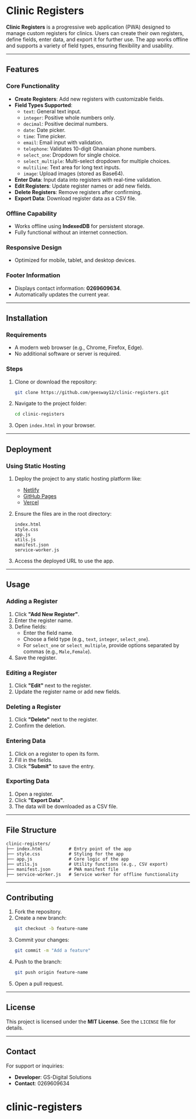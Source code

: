 # Clinic Registers

**Clinic Registers** is a progressive web application (PWA) designed to manage custom registers for clinics. Users can create their own registers, define fields, enter data, and export it for further use. The app works offline and supports a variety of field types, ensuring flexibility and usability.

---

## Features

### Core Functionality
- **Create Registers**: Add new registers with customizable fields.
- **Field Types Supported**:
  - `text`: General text input.
  - `integer`: Positive whole numbers only.
  - `decimal`: Positive decimal numbers.
  - `date`: Date picker.
  - `time`: Time picker.
  - `email`: Email input with validation.
  - `telephone`: Validates 10-digit Ghanaian phone numbers.
  - `select_one`: Dropdown for single choice.
  - `select_multiple`: Multi-select dropdown for multiple choices.
  - `multiline`: Text area for long text inputs.
  - `image`: Upload images (stored as Base64).
- **Enter Data**: Input data into registers with real-time validation.
- **Edit Registers**: Update register names or add new fields.
- **Delete Registers**: Remove registers after confirming.
- **Export Data**: Download register data as a CSV file.

### Offline Capability
- Works offline using **IndexedDB** for persistent storage.
- Fully functional without an internet connection.

### Responsive Design
- Optimized for mobile, tablet, and desktop devices.

### Footer Information
- Displays contact information: **0269609634**.
- Automatically updates the current year.

---

## Installation

### Requirements
- A modern web browser (e.g., Chrome, Firefox, Edge).
- No additional software or server is required.

### Steps
1. Clone or download the repository:
   ```bash
   git clone https://github.com/geesway12/clinic-registers.git
   ```
2. Navigate to the project folder:
   ```bash
   cd clinic-registers
   ```
3. Open `index.html` in your browser.

---

## Deployment

### Using Static Hosting
1. Deploy the project to any static hosting platform like:
   - [Netlify](https://www.netlify.com/)
   - [GitHub Pages](https://pages.github.com/)
   - [Vercel](https://vercel.com/)

2. Ensure the files are in the root directory:
   ```
   index.html
   style.css
   app.js
   utils.js
   manifest.json
   service-worker.js
   ```

3. Access the deployed URL to use the app.

---

## Usage

### Adding a Register
1. Click **"Add New Register"**.
2. Enter the register name.
3. Define fields:
   - Enter the field name.
   - Choose a field type (e.g., `text`, `integer`, `select_one`).
   - For `select_one` or `select_multiple`, provide options separated by commas (e.g., `Male,Female`).
4. Save the register.

### Editing a Register
1. Click **"Edit"** next to the register.
2. Update the register name or add new fields.

### Deleting a Register
1. Click **"Delete"** next to the register.
2. Confirm the deletion.

### Entering Data
1. Click on a register to open its form.
2. Fill in the fields.
3. Click **"Submit"** to save the entry.

### Exporting Data
1. Open a register.
2. Click **"Export Data"**.
3. The data will be downloaded as a CSV file.

---

## File Structure

```plaintext
clinic-registers/
├── index.html          # Entry point of the app
├── style.css           # Styling for the app
├── app.js              # Core logic of the app
├── utils.js            # Utility functions (e.g., CSV export)
├── manifest.json       # PWA manifest file
├── service-worker.js   # Service worker for offline functionality
```

---

## Contributing

1. Fork the repository.
2. Create a new branch:
   ```bash
   git checkout -b feature-name
   ```
3. Commit your changes:
   ```bash
   git commit -m "Add a feature"
   ```
4. Push to the branch:
   ```bash
   git push origin feature-name
   ```
5. Open a pull request.

---

## License

This project is licensed under the **MIT License**. See the `LICENSE` file for details.

---

## Contact

For support or inquiries:
- **Developer**: GS-Digital Solutions
- **Contact**: 0269609634


# clinic-registers
